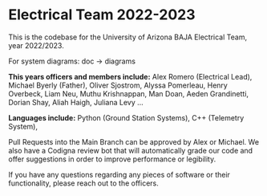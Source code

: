 # Electrical Team 2022-2023
This is the codebase for the University of Arizona BAJA Electrical Team, year 2022/2023.

For system diagrams: doc -> diagrams

**This years officers and members include:**
Alex Romero (Electrical Lead),
Michael Byerly (Father),
Oliver Sjostrom,
Alyssa Pomerleau,
Henry Overbeck,
Liam Neu,
Muthu Krishnappan,
Man Doan,
Aeden Grandinetti,
Dorian Shay,
Aliah Haigh,
Juliana Levy
...

**Languages include:**
Python (Ground Station Systems),
C++ (Telemetry System),


Pull Requests into the Main Branch can be approved by Alex or Michael.
We also have a Codigna review bot that will automatically grade our code and offer suggestions in order to improve performance or legibility.

If you have any questions regarding any pieces of software or their functionality, please reach out to the officers.

